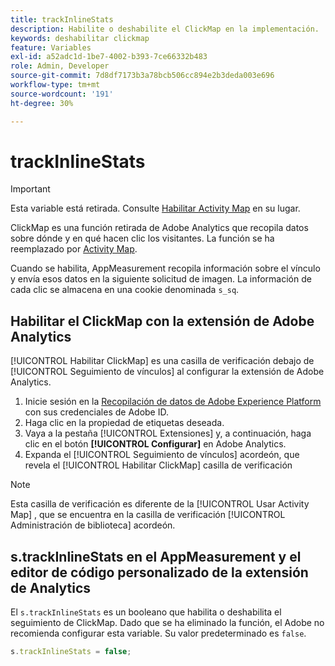```yaml
---
title: trackInlineStats
description: Habilite o deshabilite el ClickMap en la implementación.
keywords: deshabilitar clickmap
feature: Variables
exl-id: a52adc1d-1be7-4002-b393-7ce66332b483
role: Admin, Developer
source-git-commit: 7d8df7173b3a78bcb506cc894e2b3deda003e696
workflow-type: tm+mt
source-wordcount: '191'
ht-degree: 30%

---
```


# trackInlineStats

>[!IMPORTANT]
>
>Esta variable está retirada. Consulte [Habilitar Activity Map](/help/analyze/activity-map/activitymap-getting-started/activitymap-enable.md) en su lugar.

ClickMap es una función retirada de Adobe Analytics que recopila datos sobre dónde y en qué hacen clic los visitantes. La función se ha reemplazado por [Activity Map](/help/analyze/activity-map/activity-map.md).

Cuando se habilita, AppMeasurement recopila información sobre el vínculo y envía esos datos en la siguiente solicitud de imagen. La información de cada clic se almacena en una cookie denominada `s_sq`.

## Habilitar el ClickMap con la extensión de Adobe Analytics

[!UICONTROL Habilitar ClickMap] es una casilla de verificación debajo de [!UICONTROL Seguimiento de vínculos] al configurar la extensión de Adobe Analytics.

1. Inicie sesión en la [Recopilación de datos de Adobe Experience Platform](https://experience.adobe.com/data-collection) con sus credenciales de Adobe ID.
2. Haga clic en la propiedad de etiquetas deseada.
3. Vaya a la pestaña [!UICONTROL Extensiones] y, a continuación, haga clic en el botón **[!UICONTROL Configurar]** en Adobe Analytics.
4. Expanda el [!UICONTROL Seguimiento de vínculos] acordeón, que revela el [!UICONTROL Habilitar ClickMap] casilla de verificación

>[!NOTE]
>
>Esta casilla de verificación es diferente de la [!UICONTROL Usar Activity Map] , que se encuentra en la casilla de verificación [!UICONTROL Administración de biblioteca] acordeón.

## s.trackInlineStats en el AppMeasurement y el editor de código personalizado de la extensión de Analytics

El `s.trackInlineStats` es un booleano que habilita o deshabilita el seguimiento de ClickMap. Dado que se ha eliminado la función, el Adobe no recomienda configurar esta variable. Su valor predeterminado es `false`.

```js
s.trackInlineStats = false;
```
